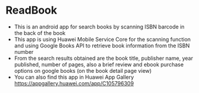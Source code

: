 # ReadBook
 - This is an android app for search books by scanning ISBN barcode in the back of the book
 - This app is using Huawei Mobile Service Core for the scanning function and using Google Books API to retrieve book information from the ISBN number
 - From the search results obtained are the book title, publisher name, year published, number of pages, also a brief review and ebook purchase options on google books (on the book detail page view)
 - You can also find this app in Huawei App Gallery https://appgallery.huawei.com/app/C105796309
